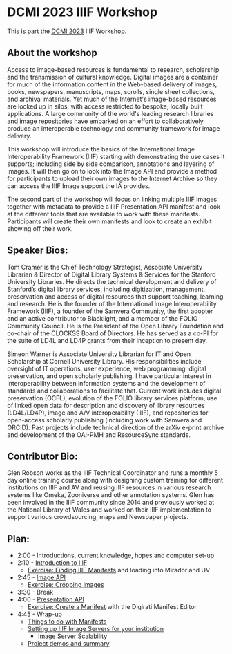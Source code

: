 # DCMI 2023 IIIF Workshop

This is part the [DCMI 2023](https://www.dublincore.org/conferences/2023/) IIIF Workshop.

## About the workshop

Access to image-based resources is fundamental to research, scholarship and the transmission of cultural knowledge. Digital images are a container for much of the information content in the Web-based delivery of images, books, newspapers, manuscripts, maps, scrolls, single sheet collections, and archival materials. Yet much of the Internet's image-based resources are locked up in silos, with access restricted to bespoke, locally built applications. A large community of the world's leading research libraries and image repositories have embarked on an effort to collaboratively produce an interoperable technology and community framework for image delivery.

This workshop will introduce the basics of the International Image Interoperability Framework (IIIF) starting with demonstrating the use cases it supports; including side by side comparison, annotations and layering of images. It will then go on to look into the Image API and provide a method for participants to upload their own images to the Internet Archive so they can access the IIIF Image support the IA provides.

The second part of the workshop will focus on linking multiple IIIF images together with metadata to provide a IIIF Presentation API manifest and look at the different tools that are available to work with these manifests. Participants will create their own manifests and look to create an exhibit showing off their work.  

## Speaker Bios:

Tom Cramer is the Chief Technology Strategist, Associate University Librarian & Director of Digital Library Systems & Services for the Stanford University Libraries. He directs the technical development and delivery of Stanford’s digital library services, including digitization, management, preservation and access of digital resources that support teaching, learning and research. He is the founder of the International Image Interoperability Framework (IIIF), a founder of the Samvera Community, the first adopter and an active contributor to Blacklight, and a member of the FOLIO Community Council. He is the President of the Open Library Foundation and co-chair of the CLOCKSS Board of Directors. He has served as a co-PI for the suite of LD4L and LD4P grants from their inception to present day.

Simeon Warner is Associate University Librarian for IT and Open Scholarship at Cornell University Library. His responsibilities include oversight of IT operations, user experience, web programming, digital preservation, and open scholarly publishing. I have particular interest in interoperability between information systems and the development of standards and collaborations to facilitate that. Current work includes digital preservation (OCFL), evolution of the FOLIO library services platform, use of linked open data for description and discovery of library resources (LD4L/LD4P), image and A/V interoperability (IIIF), and repositories for open-access scholarly publishing (including work with Samvera and ORCID). Past projects include technical direction of the arXiv e-print archive and development of the OAI-PMH and ResourceSync standards.

## Contributor Bio:

Glen Robson works as the IIIF Technical Coordinator and runs a monthly 5 day online training course along with designing custom training for different institutions on IIIF and AV and reusing IIIF resources in various research systems like Omeka, Zooniverse and other annotation systems. Glen has been involved in the IIIF community since 2014 and previously worked at the National Library of Wales and worked on their IIIF implementation to support various crowdsourcing, maps and Newspaper projects.

## Plan:

  * 2:00 - Introductions, current knowledge, hopes and computer set-up
  * 2:10 - [Introduction to IIIF](part1/whatisiiif.md)
    * [Exercise: Finding IIIF Manifests](part1/guides.md) and loading into Mirador and UV
  * 2:45 - [Image API](part2/image-api.md)
    * [Exercise: Cropping images](part2/crop-exercise.md)
  * 3:30 - Break
  * 4:00 - [Presentation API](part3/prezi-intro.md)
    * [Exercise: Create a Manifest](part3/digirati-editor/standalone.md) with the Digirati Manifest Editor
  * 4:45 - Wrap-up
    * [Things to do with Manifests](manifests.md)   
    * [Setting up IIIF Image Servers for your institution](part2/image-servers/README.md)
      * [Image Server Scalability](part2/scaling.md)  
    * [Project demos and summary](demos.md)
